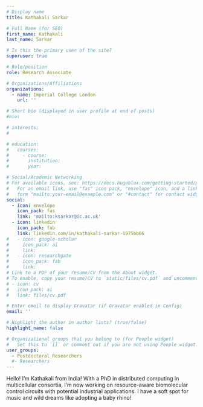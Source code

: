 ```yaml
---
# Display name
title: Kathakali Sarkar

# Full Name (for SEO)
first_name: Kathakali
last_name: Sarkar

# Is this the primary user of the site?
superuser: true

# Role/position
role: Research Associate

# Organizations/Affiliations
organizations:
  - name: Imperial College London
    url: ''

# Short bio (displayed in user profile at end of posts)
#bio: 

# interests:
#   

# education:
#   courses:
#     - course: 
#       institution: 
#       year: 

# Social/Academic Networking
# For available icons, see: https://docs.hugoblox.com/getting-started/page-builder/#icons
#   For an email link, use "fas" icon pack, "envelope" icon, and a link in the
#   form "mailto:your-email@example.com" or "#contact" for contact widget.
social:
  - icon: envelope
    icon_pack: fas
    link: 'mailto:ksarkar@ic.ac.uk'
  - icon: linkedin
    icon_pack: fab
    link: linkedin.com/in/kathakali-sarkar-1975bb66 
#   - icon: google-scholar
#     icon_pack: ai
#     link: 
#   - icon: researchgate
#     icon_pack: fab
#     link: 
# Link to a PDF of your resume/CV from the About widget.
# To enable, copy your resume/CV to `static/files/cv.pdf` and uncomment the lines below.
# - icon: cv
#   icon_pack: ai
#   link: files/cv.pdf

# Enter email to display Gravatar (if Gravatar enabled in Config)
email: ''

# Highlight the author in author lists? (true/false)
highlight_name: false

# Organizational groups that you belong to (for People widget)
#   Set this to `[]` or comment out if you are not using People widget.
user_groups:
  - Postdoctoral Researchers
  #- Researchers
---
```


Hello! I’m Kathakali from India! With a PhD in distributed computing in multicellular consortia, I’m now working on resource-aware biomolecular control circuits with potential industrial applications. I have a soft spot for music and wild dreams like adopting a baby rhino! 

